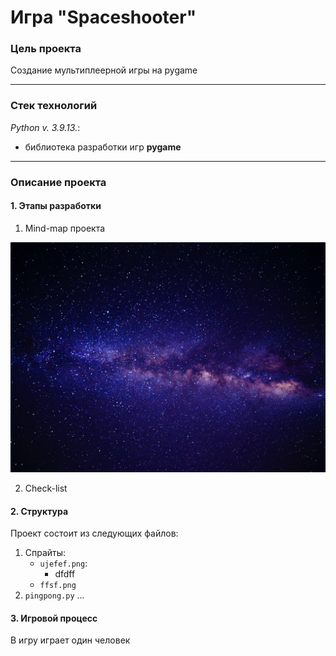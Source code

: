 # Игра "Spaceshooter"

### Цель проекта

Создание мультиплеерной игры на pygame

---
### Стек технологий

_Python v. 3.9.13._:
 - библиотека разработки игр **pygame**


----
### Описание проекта
#### 1. Этапы разработки 
 1. Mind-map проекта
 
![mind-map](./galaxy.jpg "mind-map")

 2. Check-list
 
#### 2. Структура 
Проект состоит из следующих файлов:
  1.  Спрайты:
	  - `ujefef.png`:
	    - dfdff
	  - `ffsf.png`
  2. `pingpong.py`
  ...
#### 3. Игровой процесс

В игру играет один человек

